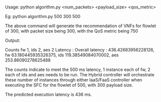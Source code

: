 Usage: python algorithm.py <num_packets> <payload_size> <qos_metric>

Eg: python algorithm.py 500 300 500

The above command will generate the recommendation of VNFs for flowlet of 300, with packet size being 300, with the QoS metric being 750

Output:

Counts fw 1, ids 2, aes 2
Latency : Overall latency : 436.42683956228126, fw 63.180445935326375, ids 119.38549084070002, aes 253.86090278625488

The counts indicate to meet the 500 ms latency, 1 instance each of fw, 2 each of ids and aes needs to be run. 
The Hybrid controller will orchestrate these number of instances through either IaaS/FaaS controller when executing the SFC for the flowlet of 500, with 300 payload size.

The predicted execution latency is 436 ms.
